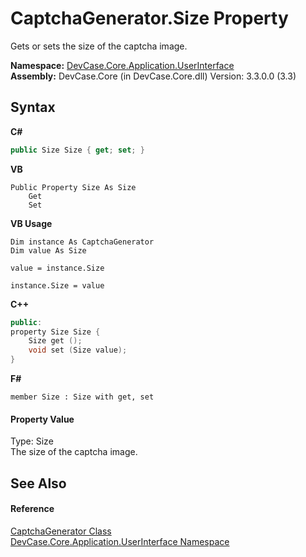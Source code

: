 # CaptchaGenerator.Size Property 
 

Gets or sets the size of the captcha image.

**Namespace:**&nbsp;<a href="N_DevCase_Core_Application_UserInterface">DevCase.Core.Application.UserInterface</a><br />**Assembly:**&nbsp;DevCase.Core (in DevCase.Core.dll) Version: 3.3.0.0 (3.3)

## Syntax

**C#**<br />
``` C#
public Size Size { get; set; }
```

**VB**<br />
``` VB
Public Property Size As Size
	Get
	Set
```

**VB Usage**<br />
``` VB Usage
Dim instance As CaptchaGenerator
Dim value As Size

value = instance.Size

instance.Size = value
```

**C++**<br />
``` C++
public:
property Size Size {
	Size get ();
	void set (Size value);
}
```

**F#**<br />
``` F#
member Size : Size with get, set

```


#### Property Value
Type: Size<br />The size of the captcha image.

## See Also


#### Reference
<a href="T_DevCase_Core_Application_UserInterface_CaptchaGenerator">CaptchaGenerator Class</a><br /><a href="N_DevCase_Core_Application_UserInterface">DevCase.Core.Application.UserInterface Namespace</a><br />